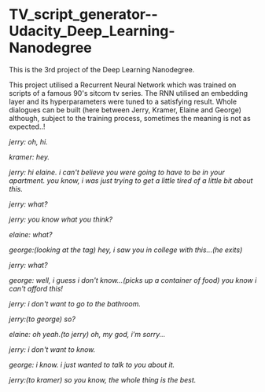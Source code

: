 # TV_script_generator--Udacity_Deep_Learning-Nanodegree
This is the 3rd project of the Deep Learning Nanodegree.

This project utilised a Recurrent Neural Network which was trained on scripts of a famous 90's sitcom tv series. The RNN utilised an embedding layer and its hyperparameters were tuned to a satisfying result.
Whole dialogues can be built (here between Jerry, Kramer, Elaine and George) although, subject to the training process, sometimes the meaning is not as expected..!

*jerry: oh, hi.*

*kramer: hey.*

*jerry: hi elaine. i can't believe you were going to have to be in your apartment. you know, i was just trying to get a little tired of a little bit about this.*

*jerry: what?*

*jerry: you know what you think?*

*elaine: what?*

*george:(looking at the tag) hey, i saw you in college with this...(he exits)*

*jerry: what?*

*george: well, i guess i don't know...(picks up a container of food) you know i can't afford this!*

*jerry: i don't want to go to the bathroom.*

*jerry:(to george) so?*

*elaine: oh yeah.(to jerry) oh, my god, i'm sorry...*

*jerry: i don't want to know.*

*george: i know. i just wanted to talk to you about it.*

*jerry:(to kramer) so you know, the whole thing is the best.*

